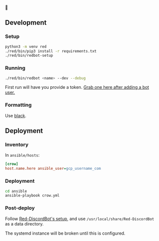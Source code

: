 🦊

## Development

### Setup

```bash
python3 -m venv red
./red/bin/pip3 install -r requirements.txt
./red/bin/redbot-setup
```

### Running

```bash
./red/bin/redbot <name> --dev --debug
```

First run will have you provide a token. [Grab one here after adding a bot user.](https://discord.com/developers/applications/)

### Formatting

Use [black](https://pypi.org/project/black/).

## Deployment

### Inventory

In `ansible/hosts`:

```ini
[crow]
host.name.here ansible_user=gcp_username_com
```

### Deployment

```bash
cd ansible
ansible-playbook crow.yml
```

### Post-deploy

Follow [Red-DiscordBot's setup](https://docs.discord.red/en/stable/getting_started.html#getting-started), and use `/usr/local/share/Red-DiscordBot` as a data directory.

The systemd instance will be broken until this is configured.